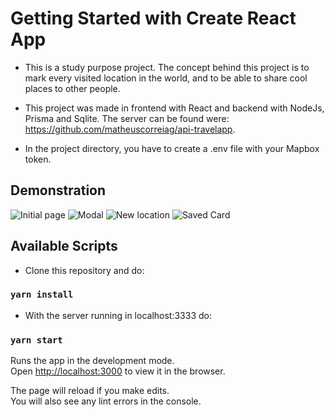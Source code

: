 # Getting Started with Create React App

- This is a study purpose project.
  The concept behind this project is to mark every visited location in the world, and to be
  able to share cool places to other people.

- This project was made in frontend with React and backend with NodeJs, Prisma and Sqlite.
  The server can be found were: <https://github.com/matheuscorreiag/api-travelapp>.

- In the project directory, you have to create a .env file with your Mapbox token.

## Demonstration

![Initial page](C:/Users/mathe/Desktop/inicial.png)
![Modal](C:/Users/mathe/Desktop/modal.png)
![New location](C:/Users/mathe/Desktop/localsalvo.png)
![Saved Card](C:/Users/mathe/Desktop/modal.png)

## Available Scripts

- Clone this repository and do:

### `yarn install`

- With the server running in localhost:3333 do:

### `yarn start`

Runs the app in the development mode.\
Open [http://localhost:3000](http://localhost:3000) to view it in the browser.

The page will reload if you make edits.\
You will also see any lint errors in the console.
